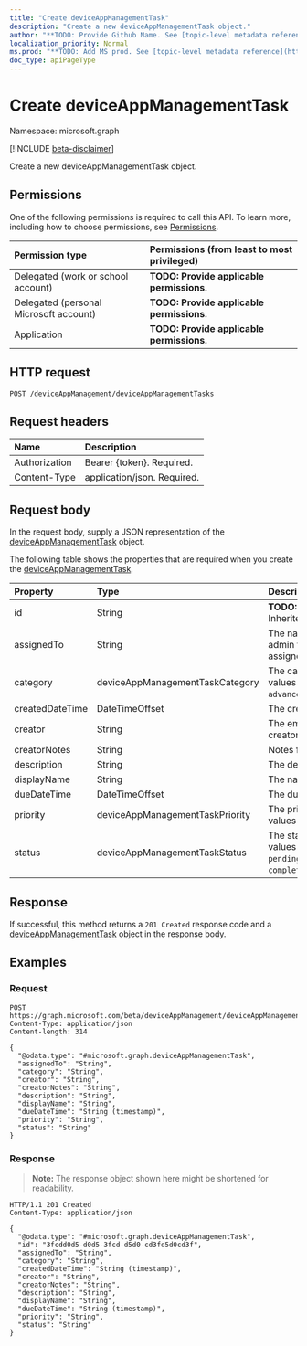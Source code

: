 ```yaml
---
title: "Create deviceAppManagementTask"
description: "Create a new deviceAppManagementTask object."
author: "**TODO: Provide Github Name. See [topic-level metadata reference](https://msgo.azurewebsites.net/add/document/guidelines/metadata.html#topic-level-metadata)**"
localization_priority: Normal
ms.prod: "**TODO: Add MS prod. See [topic-level metadata reference](https://msgo.azurewebsites.net/add/document/guidelines/metadata.html#topic-level-metadata)**"
doc_type: apiPageType
---
```


# Create deviceAppManagementTask
Namespace: microsoft.graph

[!INCLUDE [beta-disclaimer](../../includes/beta-disclaimer.md)]

Create a new deviceAppManagementTask object.

## Permissions
One of the following permissions is required to call this API. To learn more, including how to choose permissions, see [Permissions](/graph/permissions-reference).

|Permission type|Permissions (from least to most privileged)|
|:---|:---|
|Delegated (work or school account)|**TODO: Provide applicable permissions.**|
|Delegated (personal Microsoft account)|**TODO: Provide applicable permissions.**|
|Application|**TODO: Provide applicable permissions.**|

## HTTP request

<!-- {
  "blockType": "ignored"
}
-->
``` http
POST /deviceAppManagement/deviceAppManagementTasks
```

## Request headers
|Name|Description|
|:---|:---|
|Authorization|Bearer {token}. Required.|
|Content-Type|application/json. Required.|

## Request body
In the request body, supply a JSON representation of the [deviceAppManagementTask](../resources/deviceappmanagementtask.md) object.

The following table shows the properties that are required when you create the [deviceAppManagementTask](../resources/deviceappmanagementtask.md).

|Property|Type|Description|
|:---|:---|:---|
|id|String|**TODO: Add Description** Inherited from [entity](../resources/entity.md)|
|assignedTo|String|The name or email of the admin this task is assigned to.|
|category|deviceAppManagementTaskCategory|The category. Possible values are: `unknown`, `advancedThreatProtection`.|
|createdDateTime|DateTimeOffset|The created date.|
|creator|String|The email address of the creator.|
|creatorNotes|String|Notes from the creator.|
|description|String|The description.|
|displayName|String|The name.|
|dueDateTime|DateTimeOffset|The due date.|
|priority|deviceAppManagementTaskPriority|The priority. Possible values are: `none`, `high`, `low`.|
|status|deviceAppManagementTaskStatus|The status. Possible values are: `unknown`, `pending`, `active`, `completed`, `rejected`.|



## Response

If successful, this method returns a `201 Created` response code and a [deviceAppManagementTask](../resources/deviceappmanagementtask.md) object in the response body.

## Examples

### Request
<!-- {
  "blockType": "request",
  "name": "create_deviceappmanagementtask_from_"
}
-->
``` http
POST https://graph.microsoft.com/beta/deviceAppManagement/deviceAppManagementTasks
Content-Type: application/json
Content-length: 314

{
  "@odata.type": "#microsoft.graph.deviceAppManagementTask",
  "assignedTo": "String",
  "category": "String",
  "creator": "String",
  "creatorNotes": "String",
  "description": "String",
  "displayName": "String",
  "dueDateTime": "String (timestamp)",
  "priority": "String",
  "status": "String"
}
```


### Response
>**Note:** The response object shown here might be shortened for readability.
<!-- {
  "blockType": "response",
  "truncated": true,
  "@odata.type": "microsoft.graph.deviceAppManagementTask"
}
-->
``` http
HTTP/1.1 201 Created
Content-Type: application/json

{
  "@odata.type": "#microsoft.graph.deviceAppManagementTask",
  "id": "3fcdd0d5-d0d5-3fcd-d5d0-cd3fd5d0cd3f",
  "assignedTo": "String",
  "category": "String",
  "createdDateTime": "String (timestamp)",
  "creator": "String",
  "creatorNotes": "String",
  "description": "String",
  "displayName": "String",
  "dueDateTime": "String (timestamp)",
  "priority": "String",
  "status": "String"
}
```

